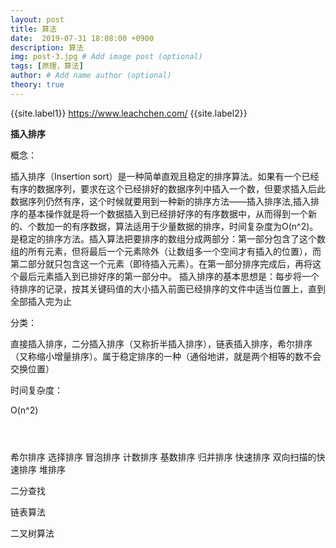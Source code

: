 ```yaml
---
layout: post
title: 算法
date:  2019-07-31 18:08:00 +0900
description: 算法
img: post-3.jpg # Add image post (optional)
tags: [原理，算法]
author: # Add name author (optional)
theory: true
---
```


{{site.label1}} <a href="https://www.leachchen.com/" target="\_blank">https://www.leachchen.com/</a> {{site.label2}}

**插入排序**

概念：

插入排序（Insertion sort）是一种简单直观且稳定的排序算法。如果有一个已经有序的数据序列，要求在这个已经排好的数据序列中插入一个数，但要求插入后此数据序列仍然有序，这个时候就要用到一种新的排序方法——插入排序法,插入排序的基本操作就是将一个数据插入到已经排好序的有序数据中，从而得到一个新的、个数加一的有序数据，算法适用于少量数据的排序，时间复杂度为O(n^2)。是稳定的排序方法。插入算法把要排序的数组分成两部分：第一部分包含了这个数组的所有元素，但将最后一个元素除外（让数组多一个空间才有插入的位置），而第二部分就只包含这一个元素（即待插入元素）。在第一部分排序完成后，再将这个最后元素插入到已排好序的第一部分中。
插入排序的基本思想是：每步将一个待排序的记录，按其关键码值的大小插入前面已经排序的文件中适当位置上，直到全部插入完为止

分类：

直接插入排序，二分插入排序（又称折半插入排序），链表插入排序，希尔排序（又称缩小增量排序）。属于稳定排序的一种（通俗地讲，就是两个相等的数不会交换位置）

时间复杂度：

O(n^2)


```



```


希尔排序
选择排序
冒泡排序
计数排序
基数排序
归并排序
快速排序
双向扫描的快速排序
堆排序

二分查找

链表算法

二叉树算法

